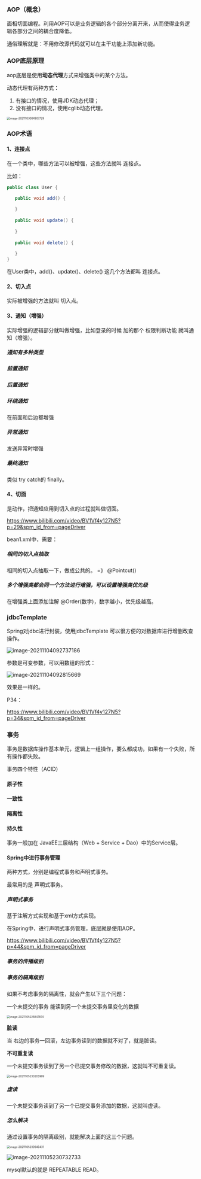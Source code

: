 ### AOP（概念）

面相切面编程。利用AOP可以是业务逻辑的各个部分分离开来，从而使得业务逻辑各部分之间的耦合度降低。

通俗理解就是：不用修改源代码就可以在主干功能上添加新功能。

### AOP底层原理

aop底层是使用**动态代理**方式来增强类中的某个方法。

动态代理有两种方式：

1. 有接口的情况，使用JDK动态代理；
2. 没有接口的情况，使用cglib动态代理。

<img src="AOP相关.assets/image-20211103084907729.png" alt="image-20211103084907729" style="zoom:50%;" />



### AOP术语

#### 1、连接点

在一个类中，哪些方法可以被增强，这些方法就叫 连接点。

比如：

```java
public class User {

   public void add() {
   
   }
   
   public void update() {
   
   }
   
   public void delete() {
   
   }
}
```

在User类中，add()、update()、delete() 这几个方法都叫 连接点。

#### 2、切入点

实际被增强的方法就叫 切入点。

#### 3、通知（增强）

实际增强的逻辑部分就叫做增强，比如登录的时候 加的那个 权限判断功能 就叫通知（增强）。

##### 通知有多种类型

##### 前置通知

##### 后置通知

##### 环绕通知

在前面和后边都增强

##### 异常通知

发送异常时增强

##### 最终通知

类似 try catch的 finally。

#### 4、切面

是动作，把通知应用到切入点的过程就叫做切面。

https://www.bilibili.com/video/BV1Vf4y127N5?p=29&spm_id_from=pageDriver

bean1.xml中，需要：



##### 相同的切入点抽取

相同的切入点抽取一下，做成公共的。 =》 @Pointcut()

##### 多个增强类都会同一个方法进行增强，可以设置增强类优先级

在增强类上面添加注解 @Order(数字)，数字越小，优先级越高。



### jdbcTemplate

Spring对jdbc进行封装，使用jdbcTemplate 可以很方便的对数据库进行增删改查操作。



![image-20211104092737186](AOP相关.assets/image-20211104092737186.png)

参数是可变参数，可以用数组的形式：

![image-20211104092815669](AOP相关.assets/image-20211104092815669.png)

效果是一样的。

P34：

https://www.bilibili.com/video/BV1Vf4y127N5?p=34&spm_id_from=pageDriver

### 事务

事务是数据库操作基本单元，逻辑上一组操作，要么都成功，如果有一个失败，所有操作都失败。

事务四个特性（ACID）

#### 原子性

#### 一致性

#### 隔离性

#### 持久性

事务一般加在 JavaEE三层结构（Web + Service + Dao）中的Service层。



#### Spring中进行事务管理

两种方式，分别是编程式事务和声明式事务。

最常用的是 声明式事务。

##### 声明式事务

基于注解方式实现和基于xml方式实现。

在Spring中，进行声明式事务管理，底层就是使用AOP。

https://www.bilibili.com/video/BV1Vf4y127N5?p=44&spm_id_from=pageDriver

##### 事务的传播级别



##### 事务的隔离级别

如果不考虑事务的隔离性，就会产生以下三个问题：

一个未提交的事务 能读到另一个未提交事务里变化的数据

<img src="AOP相关.assets/image-20211105225847874.png" alt="image-20211105225847874" style="zoom:50%;" />

**脏读**

当 右边的事务一回滚，左边事务读到的数据就不对了，就是脏读。

**不可重复读**

一个未提交事务读到了另一个已提交事务修改的数据，这就叫不可重复读。

<img src="AOP相关.assets/image-20211105230203989.png" alt="image-20211105230203989" style="zoom:50%;" />

##### 虚读

一个未提交事务读到了另一个已提交事务添加的数据，这就叫虚读。

##### 怎么解决

通过设置事务的隔离级别，就能解决上面的这三个问题。

<img src="AOP相关.assets/image-20211105230549431.png" alt="image-20211105230549431" style="zoom:50%;" />

![image-20211105230732733](AOP相关.assets/image-20211105230732733.png)

mysql默认的就是 REPEATABLE READ。